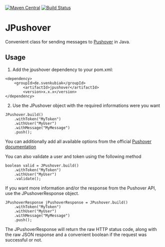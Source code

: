 [![Maven Central](https://maven-badges.herokuapp.com/maven-central/de.svenkubiak/jpushover/badge.svg)](https://maven-badges.herokuapp.com/maven-central/de.svenkubiak/jpushover)
[![Build Status](https://secure.travis-ci.org/svenkubiak/JPushover.png?branch=master)](http://travis-ci.org/svenkubiak/JPushover)


JPushover
================

Convenient class for sending messages to [Pushover][1] in Java.

Usage
------------------

1) Add the jpushover dependency to your pom.xml:
```
<dependency>
	<groupId>de.svenkubiak</groupId>
        <artifactId>jpushover</artifactId>
        <version>x.x.x</version>
</dependency>
```
2) Use the JPushover object with the required informations were you want
```
JPushover.build()
	.withToken("MyToken")
	.withUser("MyUser")
	.withMessage("MyMessage")
	.push();
```		
You can additionally add all available options from the official [Pushover documentation][2]	

You can also validate a user and token using the following method

	boolean valid = JPushover.build()
		.withToken("MyToken")
		.withUser("MyUser")
		.validate();
		
If you want more information and/or the response from the Pushover API, use the JPushoverResponse object.

	JPushoverResponse jPushoverResponse = JPushover.build()
		.withToken("MyToken")
		.withUser("MyUser")
		.withMessage("MyMessage")
		.push();
		
The JPushoverResponse will return the raw HTTP status code, along with the raw JSON response and a convenient boolean if the request was successful or not.	

[1]: https://pushover.net
[2]: https://pushover.net/api
